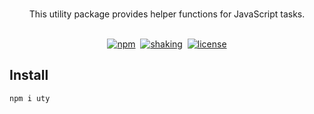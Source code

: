 <p align="center">
  <br/>
  This utility package provides helper functions for JavaScript tasks.
  <br/><br/>
</p>

<div align="center">

[![npm](https://img.shields.io/npm/v/uty.svg)][PACKAGE]
&nbsp;[![shaking](https://img.shields.io/badge/tree%20shakeable-blue?color=gray&logo=gumtree&logoColor=72ef36)][SIZE]
&nbsp;[![license](https://img.shields.io/npm/l/uty.svg?color=008C16)][LICENSE]

</div>

## Install

```shell
npm i uty
```

[PACKAGE]: https://www.npmjs.com/package/uty
[SIZE]: https://bundlephobia.com/package/uty
[LICENSE]: https://github.com/kodla-dev/uty/blob/main/LICENSE

